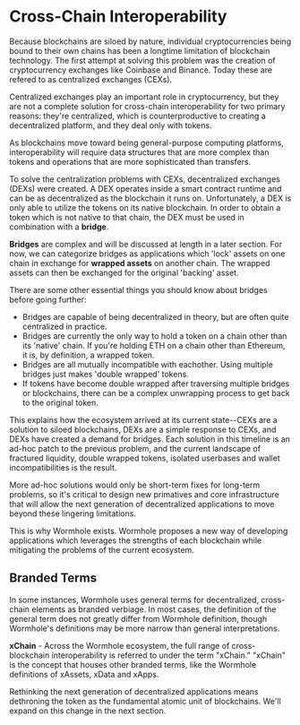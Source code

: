 # Cross-Chain Interoperability

Because blockchains are siloed by nature, individual cryptocurrencies being bound to their own chains has been a longtime limitation of blockchain technology. The first attempt at solving this problem was the creation of cryptocurrency exchanges like Coinbase and Binance. Today these are refered to as centralized exchanges (CEXs).

Centralized exchanges play an important role in cryptocurrency, but they are not a complete solution for cross-chain interoperability for two primary reasons: they're centralized, which is counterproductive to creating a decentralized platform, and they deal only with tokens. 

As blockchains move toward being general-purpose computing platforms, interoperability will require data structures that are more complex than tokens and operations that are more sophisticated than transfers.

To solve the centralization problems with CEXs, decentralized exchanges (DEXs) were created. A DEX operates inside a smart contract runtime and can be as decentralized as the blockchain it runs on. Unfortunately, a DEX is only able to utilize the tokens on its native blockchain. In order to obtain a token which is not native to that chain, the DEX must be used in combination with a **bridge**.

**Bridges** are complex and will be discussed at length in a later section. For now, we can categorize bridges as applications which 'lock' assets on one chain in exchange for **wrapped assets** on another chain. The wrapped assets can then be exchanged for the original 'backing' asset.

There are some other essential things you should know about bridges before going further:

- Bridges are capable of being decentralized in theory, but are often quite centralized in practice.
- Bridges are currently the only way to hold a token on a chain other than its 'native' chain. If you're holding ETH on a chain other than Ethereum, it is, by definition, a wrapped token.
- Bridges are all mutually incompatible with eachother. Using multiple bridges just makes 'double wrapped' tokens.
- If tokens have become double wrapped after traversing multiple bridges or blockchains, there can be a complex unwrapping process to get back to the original token.

This explains how the ecosystem arrived at its current state--CEXs are a solution to siloed blockchains, DEXs are a simple response to CEXs, and DEXs have created a demand for bridges. Each solution in this timeline is an ad-hoc patch to the previous problem, and the current landscape of fractured liquidity, double wrapped tokens, isolated userbases and wallet incompatibilities is the result.

More ad-hoc solutions would only be short-term fixes for long-term problems, so it's critical to design new primatives and core infrastructure that will allow the next generation of decentralized applications to move beyond these lingering limitations.

This is why Wormhole exists. Wormhole proposes a new way of developing applications which leverages the strengths of each blockchain while mitigating the problems of the current ecosystem.

## Branded Terms

In some instances, Wormhole uses general terms for decentralized, cross-chain elements as branded verbiage. In most cases, the definition of the general term does not greatly differ from Wormhole definition, though Wormhole's definitions may be more narrow than general interpretations. 

**xChain** - Across the Wormhole ecosystem, the full range of cross-blockchain interoperability is referred to under the term "xChain." "xChain" is the concept that houses other branded terms, like the Wormhole definitions of xAssets, xData and xApps.

Rethinking the next generation of decentralized applications means dethroning the token as the fundamental atomic unit of blockchains. We'll expand on this change in the next section.
